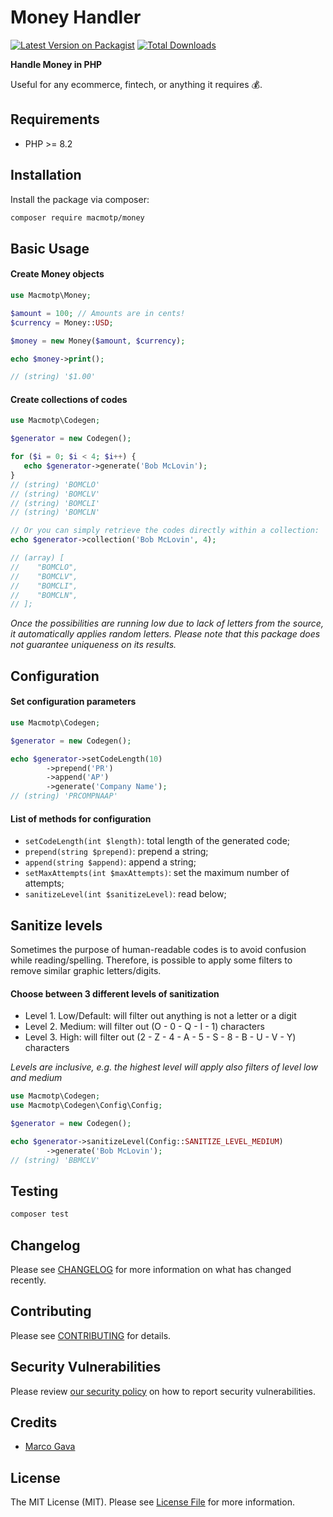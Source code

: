# Money Handler

[![Latest Version on Packagist](https://img.shields.io/packagist/v/macmotp/money.svg)](https://packagist.org/packages/macmotp/money)
[![Total Downloads](https://img.shields.io/packagist/dt/macmotp/money.svg)](https://packagist.org/packages/macmotp/money)

**Handle Money in PHP**

Useful for any ecommerce, fintech, or anything it requires 💰.

## Requirements
- PHP >= 8.2

## Installation

Install the package via composer:

```bash
composer require macmotp/money
```

## Basic Usage

#### Create Money objects
``` php
use Macmotp\Money;

$amount = 100; // Amounts are in cents!
$currency = Money::USD;

$money = new Money($amount, $currency);

echo $money->print();

// (string) '$1.00'
```

#### Create collections of codes
``` php
use Macmotp\Codegen;

$generator = new Codegen();

for ($i = 0; $i < 4; $i++) {
   echo $generator->generate('Bob McLovin');
}
// (string) 'BOMCLO'
// (string) 'BOMCLV'
// (string) 'BOMCLI'
// (string) 'BOMCLN'

// Or you can simply retrieve the codes directly within a collection:
echo $generator->collection('Bob McLovin', 4);

// (array) [
//    "BOMCLO",
//    "BOMCLV",
//    "BOMCLI",
//    "BOMCLN",
// ];
```
_Once the possibilities are running low due to lack of letters from the source, it automatically applies random letters._
_Please note that this package does not guarantee uniqueness on its results._
## Configuration
#### Set configuration parameters
``` php
use Macmotp\Codegen;

$generator = new Codegen();

echo $generator->setCodeLength(10)
        ->prepend('PR')
        ->append('AP')
        ->generate('Company Name');
// (string) 'PRCOMPNAAP'
```

#### List of methods for configuration
- `setCodeLength(int $length)`: total length of the generated code;
- `prepend(string $prepend)`: prepend a string;
- `append(string $append)`: append a string;
- `setMaxAttempts(int $maxAttempts)`: set the maximum number of attempts;
- `sanitizeLevel(int $sanitizeLevel)`: read below;

## Sanitize levels
Sometimes the purpose of human-readable codes is to avoid confusion while reading/spelling.
Therefore, is possible to apply some filters to remove similar graphic letters/digits.
#### Choose between 3 different levels of sanitization
- Level 1. Low/Default: will filter out anything is not a letter or a digit
- Level 2. Medium: will filter out (O - 0 - Q - I - 1) characters
- Level 3. High: will filter out (2 - Z - 4 - A - 5 - S - 8 - B - U - V - Y) characters

_Levels are inclusive, e.g. the highest level will apply also filters of level low and medium_
``` php
use Macmotp\Codegen;
use Macmotp\Codegen\Config\Config;

$generator = new Codegen();

echo $generator->sanitizeLevel(Config::SANITIZE_LEVEL_MEDIUM)
        ->generate('Bob McLovin');
// (string) 'BBMCLV'
```

## Testing

``` bash
composer test
```

## Changelog

Please see [CHANGELOG](changelog.md) for more information on what has changed recently.

## Contributing

Please see [CONTRIBUTING](.github/contributing.md) for details.

## Security Vulnerabilities

Please review [our security policy](.github/security.md) on how to report security vulnerabilities.

## Credits

- [Marco Gava](https://github.com/macmotp)

## License

The MIT License (MIT). Please see [License File](license.md) for more information.
